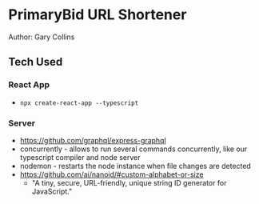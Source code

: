 # PrimaryBid URL Shortener

Author: Gary Collins

## Tech Used

### React App
* `npx create-react-app --typescript`

### Server
* https://github.com/graphql/express-graphql
* concurrently - allows to run several commands concurrently, like our typescript compiler and node server
* nodemon - restarts the node instance when file changes are detected
* https://github.com/ai/nanoid/#custom-alphabet-or-size
  * "A tiny, secure, URL-friendly, unique string ID generator for JavaScript."